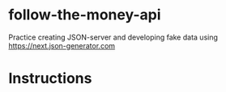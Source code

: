 # follow-the-money-api
Practice creating JSON-server and developing fake data using https://next.json-generator.com

# Instructions


